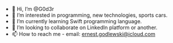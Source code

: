- 👋 Hi, I’m @G0d3r
- 👀 I’m interested in programming, new technologies, sports cars.
- 🌱 I’m currently learning Swift programming language.
- 💞️ I’m looking to collaborate on LinkedIn platform or another.
- 📫 How to reach me - email: ernest.godlewski@icloud.com

<!---
G0d3r/G0d3r is a ✨ special ✨ repository because its `README.md` (this file) appears on your GitHub profile.
You can click the Preview link to take a look at your changes.
--->
